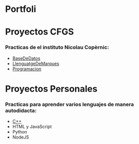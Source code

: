 # Portfoli

# Proyectos CFGS 
### Practicas de el instituto Nicolau Copèrnic:
- [BaseDeDatos](https://github.com/jumelleCL/Portfoli/tree/main/ProyectosCFGS/BaseDeDatos)
- [LlenguatgeDeMarques](https://github.com/jumelleCL/Portfoli/tree/main/ProyectosCFGS/LlenguatgeDeMarques)
- [Programacion](https://github.com/jumelleCL/Portfoli/tree/main/ProyectosCFGS/Programacio)

# Proyectos Personales
### Practicas para aprender varios lenguajes de manera autodidacta:
- [C++](https://github.com/jumelleCL/Portfoli/tree/main/ProyectosPersonales/Cpp)
- HTML y JavaScript
- Python
- NodeJS
